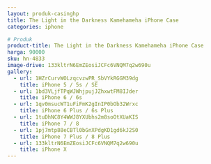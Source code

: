 ```yaml
---
layout: produk-casinghp
title: The Light in the Darkness Kamehameha iPhone Case
categories: iphone

# Produk
product-title: The Light in the Darkness Kamehameha iPhone Case
harga: 90000
sku: hn-4833
image-drive: 133kltrN6EmZEosiJCFc6VNQM7q2w690u
gallery:
  - url: 1HZrCurvWOLzqcvzwPR_SbVYkRGGM39dg
    title: iPhone 5 / 5s / SE
  - url: 1bd3VLjfTPqWJWhjpujJZhxwtFM8IJder
    title: iPhone 6 / 6s
  - url: 1qv0msucWT1uFiFmK2gInIP0bOb32Wrxc
    title: iPhone 6 Plus / 6s Plus
  - url: 1tuDhNC8Y4WWJ8YXUbhs2m8soOtXUaKIS
    title: iPhone 7 / 8
  - url: 1pj7mtp88eCBTl0bGnXPdgKD1gd6kJ2S0
    title: iPhone 7 Plus / 8 Plus
  - url: 133kltrN6EmZEosiJCFc6VNQM7q2w690u
    title: iPhone X
---
```


